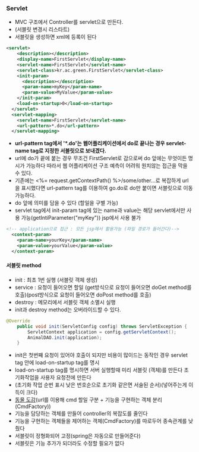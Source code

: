 ### Servlet
* MVC 구조에서 Controller를 servlet으로 만든다.
* (서블릿 변경시 리스타트)
* 서블릿을 생성하면 xml에 등록이 된다
```xml
<servlet>
    <description></description>
    <display-name>FirstServlet</display-name>
    <servlet-name>FirstServlet</servlet-name>
    <servlet-class>kr.ac.green.FirstServlet</servlet-class>
    <init-param>
      <description></description>
      <param-name>myKey</param-name>
      <param-value>MyValue</param-value>
    </init-param>
    <load-on-startup>0</load-on-startup>
  </servlet>
  <servlet-mapping>
    <servlet-name>FirstServlet</servlet-name>
    <url-pattern>*.do</url-pattern>
  </servlet-mapping>
```
*  **url-pattern tag에서 '*.do'는 웹어플리케이션에서 do로 끝나는 경우 servlet-name tag로 지정한 서블릿으로 보내겠다.**
*  url에 do가 끝에 붙는 경우 무조건 FirstServlet로 감으로써 do 앞에는 무엇이든 명시가 가능하다 따라서 웹 어플리케이션 구조 예측이 어려워 원치않는 접근을 막을 수 있다.
*  기존에는 <%= request.getContextPath() %>/some/other...로 복잡하게 url을 표시했다면 url-pattern tag를 이용하여 go.do로 do만 붙이면 서블릿으로 이동 가능하다.
*  do 앞에 의미를 담을 수 있다 (할일을 구별 가능)
* servlet tag에서 init-param tag에 있는 name과 value는 해당 servlet에서만  사용 가능(getIntiParameter("myKey")) jsp에서 사용 불가
```xml
<!-- application으로 접근 : 모든 jsp에서 활용가능 (파일 경로가 들어간다)-->
  <context-param>
  	<param-name>yourKey</param-name>
  	<param-value>yourValue</param-value>
  </context-param>
```
#### 서블릿 method
* init : 최초 1번 실행 (서블릿 객체 생성)
* service : 요청이 들어오면 할일 (get방식으로 요청이 들어오면 doGet method를 호출)(post방식으로 요청이 들어오면 doPost method를 호출)
* destroy : 메모리에서 서블릿 객체 소멸시 실행
* init과 destroy method는 오버라이드할 수 있다.
```java
@Override
	public void init(ServletConfig config) throws ServletException {
    	ServletContext application = config.getServletContext();
    	AnimalDAO.init(application);
	}
```
* init은 첫번째 요청이 있어야 호출이 되지만 비용이 많이드는 동작인 경우 servlet tag 안에 load-on-startup tag를 명시
* load-on-startup tag를 명시하면 서버 실행할때  미리 서블릿 (객체)를 만든다 초기화작업을 사용자 요청전에 만든다
* (초기화 작업 순번 표시 낮은 번호순으로 초기화 같은면 서술된 순서)(넣어주는게 이득이 크다)
* [동물 도감](https://github.com/yeRim650/TIL/tree/main/servlet/animalbook)(url를 이용해 cmd 할일 구분 + 기능을 구현하는 객체 분리(CmdFactory))
* 기능을 담당하는 객체를 만들어 controller의 복잡도를 줄인다
* 기능을 구현하는 객체들을 제어하는 객체(CmdFactory)를 따로두어 종속관계를 낮췄다
* 서블릿이 정형화되어 고정(spring은 자동으로 만들어준다)
* 서블릿은 기능 추가가 되더라도 수정할 필요가 없다 
